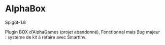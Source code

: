# AlphaBox
Spigot-1.8

Plugin BOX d'AlphaGames (projet abandonné), 
Fonctionnel mais 
Bug majeur : système de kit à refaire avec SmartInv. 
